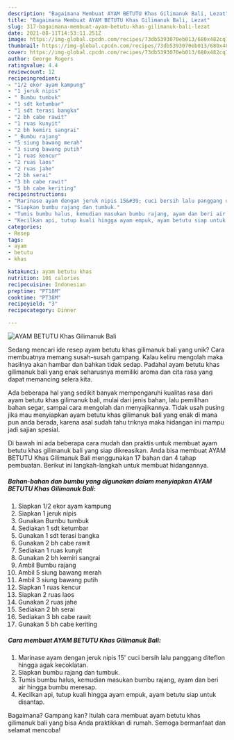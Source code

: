 ```yaml
---
description: "Bagaimana Membuat AYAM BETUTU Khas Gilimanuk Bali, Lezat"
title: "Bagaimana Membuat AYAM BETUTU Khas Gilimanuk Bali, Lezat"
slug: 317-bagaimana-membuat-ayam-betutu-khas-gilimanuk-bali-lezat
date: 2021-08-11T14:53:11.251Z
image: https://img-global.cpcdn.com/recipes/73db5393070eb013/680x482cq70/ayam-betutu-khas-gilimanuk-bali-foto-resep-utama.jpg
thumbnail: https://img-global.cpcdn.com/recipes/73db5393070eb013/680x482cq70/ayam-betutu-khas-gilimanuk-bali-foto-resep-utama.jpg
cover: https://img-global.cpcdn.com/recipes/73db5393070eb013/680x482cq70/ayam-betutu-khas-gilimanuk-bali-foto-resep-utama.jpg
author: George Rogers
ratingvalue: 4.4
reviewcount: 12
recipeingredient:
- "1/2 ekor ayam kampung"
- "1 jeruk nipis"
- " Bumbu tumbuk"
- "1 sdt ketumbar"
- "1 sdt terasi bangka"
- "2 bh cabe rawit"
- "1 ruas kunyit"
- "2 bh kemiri sangrai"
- " Bumbu rajang"
- "5 siung bawang merah"
- "3 siung bawang putih"
- "1 ruas kencur"
- "2 ruas laos"
- "2 ruas jahe"
- "2 bh serai"
- "3 bh cabe rawit"
- "5 bh cabe keriting"
recipeinstructions:
- "Marinase ayam dengan jeruk nipis 15&#39; cuci bersih lalu panggang diteflon hingga agak kecoklatan."
- "Siapkan bumbu rajang dan tumbuk."
- "Tumis bumbu halus, kemudian masukan bumbu rajang, ayam dan beri air hingga bumbu meresap."
- "Kecilkan api, tutup kuali hingga ayam empuk, ayam betutu siap untuk disantap."
categories:
- Resep
tags:
- ayam
- betutu
- khas

katakunci: ayam betutu khas 
nutrition: 101 calories
recipecuisine: Indonesian
preptime: "PT18M"
cooktime: "PT38M"
recipeyield: "3"
recipecategory: Dinner

---
```



![AYAM BETUTU Khas Gilimanuk Bali](https://img-global.cpcdn.com/recipes/73db5393070eb013/680x482cq70/ayam-betutu-khas-gilimanuk-bali-foto-resep-utama.jpg)

Sedang mencari ide resep ayam betutu khas gilimanuk bali yang unik? Cara membuatnya memang susah-susah gampang. Kalau keliru mengolah maka hasilnya akan hambar dan bahkan tidak sedap. Padahal ayam betutu khas gilimanuk bali yang enak seharusnya memiliki aroma dan cita rasa yang dapat memancing selera kita.

Ada beberapa hal yang sedikit banyak mempengaruhi kualitas rasa dari ayam betutu khas gilimanuk bali, mulai dari jenis bahan, lalu pemilihan bahan segar, sampai cara mengolah dan menyajikannya. Tidak usah pusing jika mau menyiapkan ayam betutu khas gilimanuk bali yang enak di mana pun anda berada, karena asal sudah tahu triknya maka hidangan ini mampu jadi sajian spesial.




Di bawah ini ada beberapa cara mudah dan praktis untuk membuat ayam betutu khas gilimanuk bali yang siap dikreasikan. Anda bisa membuat AYAM BETUTU Khas Gilimanuk Bali menggunakan 17 bahan dan 4 tahap pembuatan. Berikut ini langkah-langkah untuk membuat hidangannya.

<!--inarticleads1-->

##### Bahan-bahan dan bumbu yang digunakan dalam menyiapkan AYAM BETUTU Khas Gilimanuk Bali:

1. Siapkan 1/2 ekor ayam kampung
1. Siapkan 1 jeruk nipis
1. Gunakan  Bumbu tumbuk
1. Sediakan 1 sdt ketumbar
1. Gunakan 1 sdt terasi bangka
1. Gunakan 2 bh cabe rawit
1. Sediakan 1 ruas kunyit
1. Gunakan 2 bh kemiri sangrai
1. Ambil  Bumbu rajang
1. Ambil 5 siung bawang merah
1. Ambil 3 siung bawang putih
1. Siapkan 1 ruas kencur
1. Siapkan 2 ruas laos
1. Gunakan 2 ruas jahe
1. Sediakan 2 bh serai
1. Sediakan 3 bh cabe rawit
1. Gunakan 5 bh cabe keriting




<!--inarticleads2-->

##### Cara membuat AYAM BETUTU Khas Gilimanuk Bali:

1. Marinase ayam dengan jeruk nipis 15&#39; cuci bersih lalu panggang diteflon hingga agak kecoklatan.
1. Siapkan bumbu rajang dan tumbuk.
1. Tumis bumbu halus, kemudian masukan bumbu rajang, ayam dan beri air hingga bumbu meresap.
1. Kecilkan api, tutup kuali hingga ayam empuk, ayam betutu siap untuk disantap.




Bagaimana? Gampang kan? Itulah cara membuat ayam betutu khas gilimanuk bali yang bisa Anda praktikkan di rumah. Semoga bermanfaat dan selamat mencoba!
